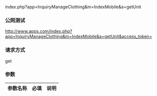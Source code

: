 ### 
index.php?app=InquiryManageClothing&m=IndexMobile&a=getUnit
### **公网测试**
http://www.apps.com/index.php?app=InquiryManageClothing&m=IndexMobile&a=getUnit&access_token=
### **请求方式**
get


### **参数**
| 参数名称  |必填|     说明      |
|------|-----|------|

